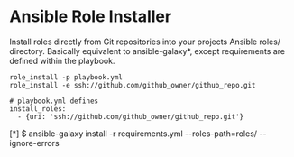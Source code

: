 Ansible Role Installer
======================

Install roles directly from Git repositories into your projects Ansible roles/ directory.
Basically equivalent to ansible-galaxy*, except requirements are defined within the playbook.

```
role_install -p playbook.yml
role_install -e ssh://github.com/github_owner/github_repo.git 

# playbook.yml defines
install_roles:
  - {uri: 'ssh://github.com/github_owner/github_repo.git'}
```

[*] $ ansible-galaxy install -r requirements.yml --roles-path=roles/ --ignore-errors
